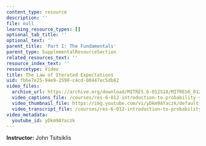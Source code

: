 ```yaml
---
content_type: resource
description: ''
file: null
learning_resource_types: []
optional_tab_title: ''
optional_text: ''
parent_title: 'Part I: The Fundamentals'
parent_type: SupplementalResourceSection
related_resources_text: ''
resource_index_text: ''
resourcetype: Video
title: The Law of Iterated Expectations
uid: fbbe7e25-94e9-2598-c4cd-00447ec5db82
video_files:
  archive_url: https://archive.org/download/MITRES.6-012S18/MITRES6_012S18_L13-03_300k.mp4
  video_captions_file: /courses/res-6-012-introduction-to-probability-spring-2018/2843c5e9eeca5caebbc79601b151d837_yDkm9AYaczk.vtt
  video_thumbnail_file: https://img.youtube.com/vi/yDkm9AYaczk/default.jpg
  video_transcript_file: /courses/res-6-012-introduction-to-probability-spring-2018/6b18e9d74402990b7325830190435b9e_yDkm9AYaczk.pdf
video_metadata:
  youtube_id: yDkm9AYaczk
---
```


**Instructor:** John Tsitsiklis